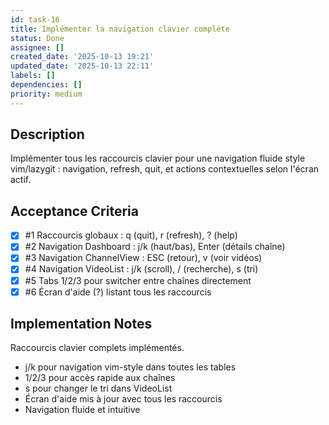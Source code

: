 ```yaml
---
id: task-16
title: Implémenter la navigation clavier complète
status: Done
assignee: []
created_date: '2025-10-13 19:21'
updated_date: '2025-10-13 22:11'
labels: []
dependencies: []
priority: medium
---
```


## Description

<!-- SECTION:DESCRIPTION:BEGIN -->
Implémenter tous les raccourcis clavier pour une navigation fluide style vim/lazygit : navigation, refresh, quit, et actions contextuelles selon l'écran actif.
<!-- SECTION:DESCRIPTION:END -->

## Acceptance Criteria
<!-- AC:BEGIN -->
- [x] #1 Raccourcis globaux : q (quit), r (refresh), ? (help)
- [x] #2 Navigation Dashboard : j/k (haut/bas), Enter (détails chaîne)
- [x] #3 Navigation ChannelView : ESC (retour), v (voir vidéos)
- [x] #4 Navigation VideoList : j/k (scroll), / (recherche), s (tri)
- [x] #5 Tabs 1/2/3 pour switcher entre chaînes directement
- [x] #6 Écran d'aide (?) listant tous les raccourcis
<!-- AC:END -->

## Implementation Notes

<!-- SECTION:NOTES:BEGIN -->
Raccourcis clavier complets implémentés.
- j/k pour navigation vim-style dans toutes les tables
- 1/2/3 pour accès rapide aux chaînes
- s pour changer le tri dans VideoList
- Écran d'aide mis à jour avec tous les raccourcis
- Navigation fluide et intuitive
<!-- SECTION:NOTES:END -->
